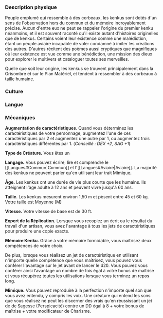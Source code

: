 ### Description physique

Peuple emplumé qui ressemble à des corbeaux, les kenkus sont dotés d'un sens de l'observation hors du commun et du mémoire incroyablement précise. Aucun d'entre eux ne peut se rappeler l'origine du premier kenku néanmoins, et il est souvent raconté qu'il existe autant d'histoires originelles que de kenkus. Certains voient leur existence comme une malédiction, étant un peuple aviaire incapable de voler condamné à imiter les créations des autres. D'autres récitent des poèmes aussi cryptiques que magnifiques où leur existence est vue comme une bénédiction, une mission des dieux pour explorer le multivers et cataloguer toutes ses merveilles.

Quelle que soit leur origine, les kenkus se trouvent principalement dans la Grisombre et sur le Plan Matériel, et tendent à ressembler à des corbeaux à taille humaine.

### Culture

### Langue

### Mécaniques

**Augmentation de caractéristiques**. Quand vous déterminez les caractéristiques de votre personnage, augmentez l'une de ces caractéristiques par 2 et augmentez une autre par 1, ou augmentez trois caractéristiques différentes par 1. (*Conseillé : DEX +2, SAG +1*)

**Type de Créature.** Vous êtes un

**Langage.** Vous pouvez écrire, lire et comprendre le [[Langues#Commun|Commun]] et l'[[Langues#Aviaire|Aviaire]]. La majorité des kenkus ne peuvent parler qu'en utilisant leur trait Mimique.

**Âge.** Les kenkus ont une durée de vie plus courte que les humains. Ils atteignent l'âge adulte à 12 ans et peuvent vivre jusqu'à 60 ans.

**Taille.** Les kenkus mesurent environ 1,50 m et pèsent entre 45 et 60 kg. Votre taille est Moyenne (M)

**Vitesse.** Votre vitesse de base est de 30 ft.

**Expert de la Réplication.** Lorsque vous recopiez un écrit ou le résultat du travail d'un artisan, vous avez l'avantage à tous les jets de caractéristiques pour produire une copie exacte.

**Mémoire Kenku.** Grâce à votre mémoire formidable, vous maîtrisez deux compétences de votre choix.

De plus, lorsque vous réalisez un jet de caractéristique en utilisant n'importe quelle compétence que vous maîtrisez, vous pouvez vous conférer l'avantage sur le jet avant de lancer le d20. Vous pouvez vous conférer ainsi l'avantage un nombre de fois égal à votre bonus de maîtrise et vous récupérez toutes les utilisations lorsque vous terminez un repos long.

**Mimique.** Vous pouvez reproduire à la perfection n'importe quel son que vous avez entendu, y compris les voix. Une créature qui entend les sons que vous réalisez ne peut les discerner des vrais qu'en réussissant un jet de de Sagesse (Perspicacité) contre un DD égal à 8 + votre bonus de maîtrise + votre modificateur de Charisme.
